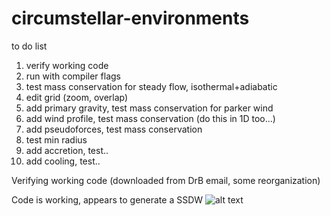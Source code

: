 # circumstellar-environments


to do list

1.  verify working code
2.  run with compiler flags
3.  test mass conservation for steady flow, isothermal+adiabatic
4.  edit grid (zoom, overlap)
5.  add primary gravity, test mass conservation for parker wind
6.  add wind profile, test mass conservation (do this in 1D too...)
7.  add pseudoforces, test mass conservation
8.  test min radius
9.  add accretion, test..
10. add cooling, test..


Verifying working code (downloaded from DrB email, some reorganization)

Code is working, appears to generate a SSDW
![alt text](http://astro.physics.ncsu.edu/~cekolb/research/circumstellar-environments/img/initial.png)